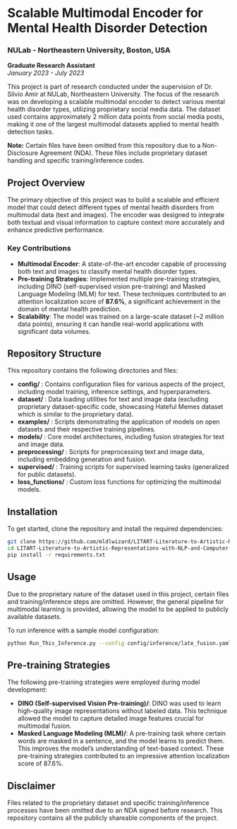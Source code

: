 # Scalable Multimodal Encoder for Mental Health Disorder Detection

### NULab - Northeastern University, Boston, USA  
**Graduate Research Assistant**  
*January 2023 - July 2023*  

This project is part of research conducted under the supervision of Dr. Silvio Amir at NULab, Northeastern University. The focus of the research was on developing a scalable multimodal encoder to detect various mental health disorder types, utilizing proprietary social media data. The dataset used contains approximately 2 million data points from social media posts, making it one of the largest multimodal datasets applied to mental health detection tasks.

**Note:** Certain files have been omitted from this repository due to a Non-Disclosure Agreement (NDA). These files include proprietary dataset handling and specific training/inference codes.

## Project Overview

The primary objective of this project was to build a scalable and efficient model that could detect different types of mental health disorders from multimodal data (text and images). The encoder was designed to integrate both textual and visual information to capture context more accurately and enhance predictive performance.

### Key Contributions
- **Multimodal Encoder**: A state-of-the-art encoder capable of processing both text and images to classify mental health disorder types.
- **Pre-training Strategies**: Implemented multiple pre-training strategies, including DINO (self-supervised vision pre-training) and Masked Language Modeling (MLM) for text. These techniques contributed to an attention localization score of **87.6%**, a significant achievement in the domain of mental health prediction.
- **Scalability**: The model was trained on a large-scale dataset (~2 million data points), ensuring it can handle real-world applications with significant data volumes.

## Repository Structure

This repository contains the following directories and files:

- **config/** : Contains configuration files for various aspects of the project, including model training, inference settings, and hyperparameters.
- **dataset/** : Data loading utilities for text and image data (excluding proprietary dataset-specific code, showcasing Hateful Memes dataset which is similar to the proprietary data).
- **examples/** : Scripts demonstrating the application of models on open datasets and their respective training pipelines.
- **models/** : Core model architectures, including fusion strategies for text and image data.
- **preprocessing/** : Scripts for preprocessing text and image data, including embedding generation and fusion.
- **supervised/** : Training scripts for supervised learning tasks (generalized for public datasets).
- **loss_functions/** : Custom loss functions for optimizing the multimodal models.

## Installation

To get started, clone the repository and install the required dependencies:

```bash
git clone https://github.com/mldlwizard/LITART-Literature-to-Artistic-Representations-with-NLP-and-Computer-Vision.git
cd LITART-Literature-to-Artistic-Representations-with-NLP-and-Computer-Vision
pip install -r requirements.txt
```
## Usage
Due to the proprietary nature of the dataset used in this project, certain files and training/inference steps are omitted. However, the general pipeline for multimodal learning is provided, allowing the model to be applied to publicly available datasets.

To run inference with a sample model configuration:
```bash
python Run_This_Inference.py --config config/inference/late_fusion.yaml
```
## Pre-training Strategies
The following pre-training strategies were employed during model development:

- **DINO (Self-supervised Vision Pre-training)/**: DINO was used to learn high-quality image representations without labeled data. This technique allowed the model to capture detailed image features crucial for multimodal fusion.
- **Masked Language Modeling (MLM)/**: A pre-training task where certain words are masked in a sentence, and the model learns to predict them. This improves the model’s understanding of text-based context.
These pre-training strategies contributed to an impressive attention localization score of 87.6%.

## Disclaimer
Files related to the proprietary dataset and specific training/inference processes have been omitted due to an NDA signed before research. This repository contains all the publicly shareable components of the project.
